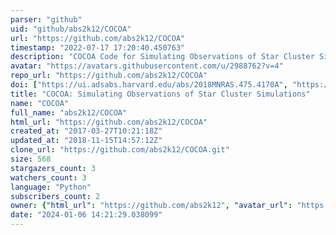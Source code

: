 ```yaml
---
parser: "github"
uid: "github/abs2k12/COCOA"
url: "https://github.com/abs2k12/COCOA"
timestamp: "2022-07-17 17:20:40.450763"
description: "COCOA Code for Simulating Observations of Star Cluster Simulations"
avatar: "https://avatars.githubusercontent.com/u/2988762?v=4"
repo_url: "https://github.com/abs2k12/COCOA"
doi: ["https://ui.adsabs.harvard.edu/abs/2018MNRAS.475.4170A", "https://ui.adsabs.harvard.edu/abs/2017ascl.soft03002A/abstract"]
title: "COCOA: Simulating Observations of Star Cluster Simulations"
name: "COCOA"
full_name: "abs2k12/COCOA"
html_url: "https://github.com/abs2k12/COCOA"
created_at: "2017-03-27T10:21:18Z"
updated_at: "2018-11-15T14:57:12Z"
clone_url: "https://github.com/abs2k12/COCOA.git"
size: 568
stargazers_count: 3
watchers_count: 3
language: "Python"
subscribers_count: 2
owner: {"html_url": "https://github.com/abs2k12", "avatar_url": "https://avatars.githubusercontent.com/u/2988762?v=4", "login": "abs2k12", "type": "User"}
date: "2024-01-06 14:21:29.038099"
---
```

